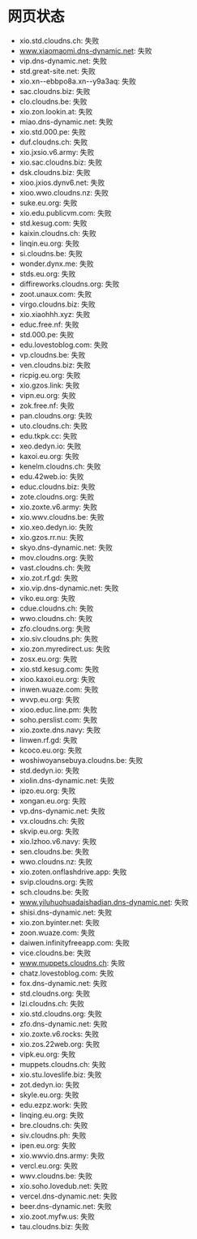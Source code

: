 # 网页状态
- xio.std.cloudns.ch: 失败
- www.xiaomaomi.dns-dynamic.net: 失败
- vip.dns-dynamic.net: 失败
- std.great-site.net: 失败
- xio.xn--ebbpo8a.xn--y9a3aq: 失败
- sac.cloudns.biz: 失败
- clo.cloudns.be: 失败
- xio.zon.lookin.at: 失败
- miao.dns-dynamic.net: 失败
- xio.std.000.pe: 失败
- duf.cloudns.ch: 失败
- xio.jxsio.v6.army: 失败
- xio.sac.cloudns.biz: 失败
- dsk.cloudns.biz: 失败
- xioo.jxios.dynv6.net: 失败
- xioo.wwo.cloudns.nz: 失败
- suke.eu.org: 失败
- xio.edu.publicvm.com: 失败
- std.kesug.com: 失败
- kaixin.cloudns.ch: 失败
- linqin.eu.org: 失败
- si.cloudns.be: 失败
- wonder.dynx.me: 失败
- stds.eu.org: 失败
- diffireworks.cloudns.org: 失败
- zoot.unaux.com: 失败
- virgo.cloudns.biz: 失败
- xio.xiaohhh.xyz: 失败
- educ.free.nf: 失败
- std.000.pe: 失败
- edu.lovestoblog.com: 失败
- vp.cloudns.be: 失败
- ven.cloudns.biz: 失败
- ricpig.eu.org: 失败
- xio.gzos.link: 失败
- vipn.eu.org: 失败
- zok.free.nf: 失败
- pan.cloudns.org: 失败
- uto.cloudns.ch: 失败
- edu.tkpk.cc: 失败
- xeo.dedyn.io: 失败
- kaxoi.eu.org: 失败
- kenelm.cloudns.ch: 失败
- edu.42web.io: 失败
- educ.cloudns.biz: 失败
- zote.cloudns.org: 失败
- xio.zoxte.v6.army: 失败
- xio.wwv.cloudns.be: 失败
- xio.xeo.dedyn.io: 失败
- xio.gzos.rr.nu: 失败
- skyo.dns-dynamic.net: 失败
- mov.cloudns.org: 失败
- vast.cloudns.ch: 失败
- xio.zot.rf.gd: 失败
- xio.vip.dns-dynamic.net: 失败
- viko.eu.org: 失败
- cdue.cloudns.ch: 失败
- wwo.cloudns.ch: 失败
- zfo.cloudns.org: 失败
- xio.siv.cloudns.ph: 失败
- xio.zon.myredirect.us: 失败
- zosx.eu.org: 失败
- xio.std.kesug.com: 失败
- xioo.kaxoi.eu.org: 失败
- inwen.wuaze.com: 失败
- wvvp.eu.org: 失败
- xioo.educ.line.pm: 失败
- soho.perslist.com: 失败
- xio.zoxte.dns.navy: 失败
- linwen.rf.gd: 失败
- kcoco.eu.org: 失败
- woshiwoyansebuya.cloudns.be: 失败
- std.dedyn.io: 失败
- xiolin.dns-dynamic.net: 失败
- ipzo.eu.org: 失败
- xongan.eu.org: 失败
- vp.dns-dynamic.net: 失败
- vx.cloudns.ch: 失败
- skvip.eu.org: 失败
- xio.lzhoo.v6.navy: 失败
- sen.cloudns.be: 失败
- wwo.cloudns.nz: 失败
- xio.zoten.onflashdrive.app: 失败
- svip.cloudns.org: 失败
- sch.cloudns.be: 失败
- www.yiluhuohuadaishadian.dns-dynamic.net: 失败
- shisi.dns-dynamic.net: 失败
- xio.zon.byinter.net: 失败
- zoon.wuaze.com: 失败
- daiwen.infinityfreeapp.com: 失败
- vice.cloudns.be: 失败
- www.muppets.cloudns.ch: 失败
- chatz.lovestoblog.com: 失败
- fox.dns-dynamic.net: 失败
- std.cloudns.org: 失败
- lzi.cloudns.ch: 失败
- xio.std.cloudns.org: 失败
- zfo.dns-dynamic.net: 失败
- xio.zoxte.v6.rocks: 失败
- xio.zos.22web.org: 失败
- vipk.eu.org: 失败
- muppets.cloudns.ch: 失败
- xio.stu.loveslife.biz: 失败
- zot.dedyn.io: 失败
- skyle.eu.org: 失败
- edu.ezpz.work: 失败
- linqing.eu.org: 失败
- bre.cloudns.ch: 失败
- siv.cloudns.ph: 失败
- ipen.eu.org: 失败
- xio.wwvio.dns.army: 失败
- vercl.eu.org: 失败
- wwv.cloudns.be: 失败
- xio.soho.lovedub.net: 失败
- vercel.dns-dynamic.net: 失败
- beer.dns-dynamic.net: 失败
- xio.zoot.myfw.us: 失败
- tau.cloudns.biz: 失败
